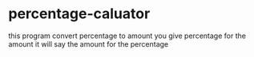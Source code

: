 # percentage-caluator
this program convert percentage to amount you give  percentage for the amount it will say the amount for the percentage 
